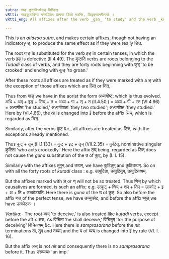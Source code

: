 ```yaml
---
sutra: गाङ् कुटादिभ्योऽञ् णिन्ङित्
vRtti: गाङ्कुटादिभ्यः परेऽञ्णितः प्रत्यया ङितो भवन्ति, ङिद्वद्भवन्तीत्यर्थः ॥
vRtti_eng: All affixes after the verb _gan_ 'to study' and the verb _kut_ 'to be crooked,' and the rest, are as if they had an indicatory ङ् (_nit_), except those affixes which have an indicatory ञ् (_nit_) or ण् (_nit_).

---
```

This is an _atidesa_ _sutra_, and makes certain affixes, though not having an indicatory ङ्, to produce the same effect as if they were really ङित्.

The root गाङ् is substituted for the verb इङ् in certain tenses, in which the verb इङ् is defective (II.4.49). The कुटादि verbs are roots belonging to the _Tudadi_ class of verbs, and they are forty roots beginning with कुट् 'to be crooked' and ending with कुङ् 'to groan.'

After these roots all affixes are treated as if they were marked with a ङ् with the exception of those affixes which are ञित् or णित्.

Thus from गाङ् we have in the aorist the form अध्यगीष्ट; which is thus evolved. अधि + अद् + इङ् + सिच् + त = अध्य + गा + स् + त (II.4.50.) = अध्य + गी + स्त (VI.4.66) = अध्यगीष्ट 'he studied,' अध्यगीषातां 'they two studied'; अध्यगीषत 'they studied.' Here by (VI.4.66), the आ is changed into ई before the affix सिच्, which is regarded as ङित्.

Similarly, after the verbs कुट् &c., all affixes are treated as ङित्, with the exceptions already mentioned.

Thus कुट् + तृच् (III.1.133) = कुट् + इट् + तृच् (VII.2.35) = कुटितृ, nominative singular कुटिता 'who acts crookedly.' Here the affix तृच् being, regarded as ङित् does not cause the _guna_ substitution of the उ of कुट्, by (I. I. 15).

Similarly with the affixes तुमुन् and तव्यम्, we have कुटितुम् and कुटितव्यम्. So on with all the forty roots of _kutadi_ class : e.g. उत्पुटिता, उत्पुटितुम्, उत्पुटितव्यम्.

But the affixes marked with ञ् or ण् will not be so treated. Thus णिच् by which causatives are formed, is such an affix; e.g. उत्कुट् + णिच् + शप् + तिप् = उत्कोट् + इ + अ + ति = उत्कोटयति. Here there is _guna_ of the उ of कुट्. So also before the affix णल् of the perfect tense, we have उच्चुकोट, and before the affix ण्वुल् we have उत्कोटकः ।

_Vartika_:- The root व्यच् 'to deceive,' is also treated like _kutadi_ verbs, except before the affix अस्. As विचिता 'he shall deceive,' विचितुम् 'for the purpose of deceiving' विचितव्यम् &c. Here there is _samprasarana_ before the _nit_ terminations ता, तुम् and तव्यम् and the य of व्यच् is changed into इ by rule (VI. I. 16).

But the affix अस् is not _nit_ and consequently there is no _samprasarana_ before it. Thus उरुव्यचाः 'an imp.'